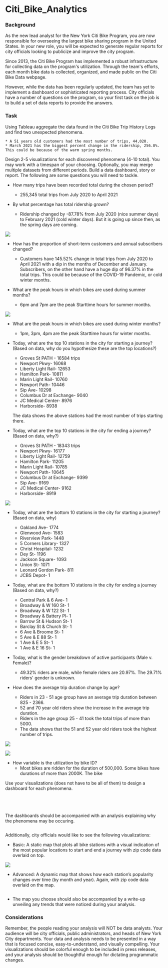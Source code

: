 # Citi_Bike_Analytics

### Background

As the new lead analyst for the New York Citi Bike Program, you are now responsible for overseeing the largest bike sharing program in the United States. In your new role, you will be expected to generate regular reports for city officials looking to publicize and improve the city program.

Since 2013, the Citi Bike Program has implemented a robust infrastructure for collecting data on the program's utilization. Through the team's efforts, each month bike data is collected, organized, and made public on the Citi Bike Data webpage.

However, while the data has been regularly updated, the team has yet to implement a dashboard or sophisticated reporting process. City officials have a number of questions on the program, so your first task on the job is to build a set of data reports to provide the answers.

### Task

Using Tableau aggregate the data found in the Citi Bike Trip History Logs and find two unexpected phenomena. 

    * A 51 years old customers had the most number of trips, 44,020.
    * March 2021 has the biggest percent change in the ridership, 256.8%. This could be because of the warm spring months.

Design 2-5 visualizations for each discovered phenomena (4-10 total). You may work with a timespan of your choosing. Optionally, you may merge multiple datasets from different periods. Build a data dashboard, story or report. The following are some questions you will need to tackle.

* How many trips have been recorded total during the chosen period?
    * 255,345 total trips from July 2020 to April 2021

* By what percentage has total ridership grown?
    * Ridership changed by -87.78% from July 2020 (nice summer days) to February 2021 (cold winter days). But it is going up since then, as the spring days are coming.

![](https://github.com/poonam-ux/Tableau_Citi_Bike_Analytics/blob/main/images/Viz_monthly_trips.png)

* How has the proportion of short-term customers and annual subscribers changed?
    * Customers have 145.52% change in total trips from July 2020 to April 2021 with a dip in the months of December and January. Subscribers, on the other hand have a huge dip of 96.37% in the total trips. This could be because of the COVID-19 Pandemic, or cold winter months.

* What are the peak hours in which bikes are used during summer months?
    * 6pm and 7pm are the peak Starttime hours for summer months.

![](https://github.com/poonam-ux/Tableau_Citi_Bike_Analytics/blob/main/images/Analysis2.png)

* What are the peak hours in which bikes are used during winter months?
    * 1pm, 3pm, 4pm are the peak Starttime hours for winter months.

* Today, what are the top 10 stations in the city for starting a journey? (Based on data, why do you hypothesize these are the top locations?)
    * Groves St PATH - 16584 trips
    * Newport Pkwy- 16068
    * Liberty Light Rail- 12653
    * Hamilton Park- 10811
    * Marin Light Rail- 10760
    * Newport Path- 10446
    * Sip Ave- 10298
    * Columbus Dr at Exchange- 9040
    * JC Medical Center- 8976
    * Harborside- 8938

    The data shows the above stations had the most number of trips starting there.

* Today, what are the top 10 stations in the city for ending a journey? (Based on data, why?)
    * Groves St PATH - 18343 trips
    * Newport Pkwy- 16177
    * Liberty Light Rail- 12759
    * Hamilton Park- 11205
    * Marin Light Rail- 10785
    * Newport Path- 10645
    * Columbus Dr at Exchange- 9399
    * Sip Ave- 9169
    * JC Medical Center- 9162
    * Harborside- 8919

![](https://github.com/poonam-ux/Tableau_Citi_Bike_Analytics/blob/main/images/Analysis_top_bottom_stations.png)

* Today, what are the bottom 10 stations in the city for starting a journey? (Based on data, why)
    * Oakland Ave- 1774
    * Glenwood Ave- 1583
    * Riverview Park- 1448
    * 5 Corners Library- 1327
    * Christ Hospital- 1232
    * Dey St- 1196
    * Jackson Square- 1093
    * Union St- 1071
    * Leonard Gordon Park- 811
    * JCBS Depot- 1

* Today, what are the bottom 10 stations in the city for ending a journey (Based on data, why?)
    * Central Park & 6 Ave- 1
    * Broadway & W 160 St- 1
    * Broadway & W 122 St- 1
    * Broadway & Battery Pl- 1
    * Barrow St & Hudson St- 1
    * Barclay St & Church St- 1
    * 6 Ave & Broome St- 1
    * 5 Ave & E 88 St- 1
    * 1 Ave & E 5 St- 1
    * 1 Ave & E 16 St- 1

* Today, what is the gender breakdown of active participants (Male v. Female)?
    * 49.32%  riders are male, while female riders are 20.97%. The 29.71% riders' gender is unknown.

* How does the average trip duration change by age?
    * Riders in 23 - 51 age group have an average trip duration between 825 - 2366.
    * 52 and 70 year old riders show the increase in the average trip duration.
    * Riders in the age group 25 - 41 took the total trips of more than 5000.
    * The data shows that the 51 and 52 year old riders took the highest number of trips.

![](https://github.com/poonam-ux/Tableau_Citi_Bike_Analytics/blob/main/images/Analysis3.png)

![](https://github.com/poonam-ux/Tableau_Citi_Bike_Analytics/blob/main/images/Viz_age.png)

* How variable is the utilization by bike ID?
    * Most bikes are ridden for the duration of 500,000. Some bikes have durations of more than 2000K. The bike 

Use your visualizations (does not have to be all of them) to design a dashboard for each phenomena.

![]()

![]()

![]()

![]()

The dashboards should be accompanied with an analysis explaining why the phenomena may be occuring.

![]()

Additionally, city officials would like to see the following visualizations:

* Basic: A static map that plots all bike stations with a visual indication of the most popular locations to start and end a journey with zip code data overlaid on top.

![](https://github.com/poonam-ux/Tableau_Citi_Bike_Analytics/blob/main/images/Analysis_map.png)

* Advanced: A dynamic map that shows how each station’s popularity changes over time (by month and year). Again, with zip code data overlaid on the map.

![]()

* The map you choose should also be accompanied by a write-up unveiling any trends that were noticed during your analysis.

### Considerations

Remember, the people reading your analysis will NOT be data analysts. Your audience will be city officials, public administrators, and heads of New York City departments. Your data and analysis needs to be presented in a way that is focused concise, easy-to-understand, and visually compelling. Your visualizations should be colorful enough to be included in press releases, and your analysis should be thoughtful enough for dictating programmatic changes.
